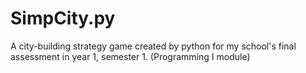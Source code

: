 # SimpCity.py
A city-building strategy game created by python for my school's final assessment in year 1, semester 1. (Programming I module)
